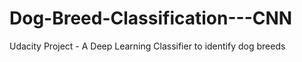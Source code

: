# Dog-Breed-Classification---CNN
Udacity Project - A Deep Learning Classifier to identify dog breeds
